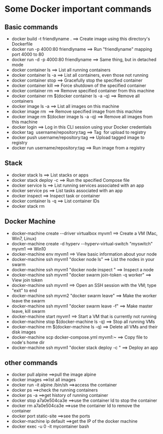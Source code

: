 # Some Docker important commands 

## Basic commands
* docker build -t friendlyname .   ==> Create image using this directory's Dockerfile
* docker run -p 4000:80 friendlyname  ==> Run "friendlyname" mapping port 4000 to 80
* docker run -d -p 4000:80 friendlyname         ==> Same thing, but in detached mode
* docker container ls                                ==> List all running containers
* docker container ls -a             ==> List all containers, even those not running
* docker container stop <hash>           ==> Gracefully stop the specified container
* docker container kill <hash>         ==> Force shutdown of the specified container
* docker container rm <hash>        ==> Remove specified container from this machine
* docker container rm $(docker container ls -a -q)         ==> Remove all containers
* docker image ls -a                             ==> List all images on this machine
* docker image rm <image id>            ==> Remove specified image from this machine
* docker image rm $(docker image ls -a -q)   ==> Remove all images from this machine
* docker login             ==> Log in this CLI session using your Docker credentials
* docker tag <image> username/repository:tag  ==> Tag <image> for upload to registry
* docker push username/repository:tag            ==> Upload tagged image to registry
* docker run username/repository:tag                   ==> Run image from a registry

## Stack
* docker stack ls                                            ==> List stacks or apps
* docker stack deploy -c <composefile> <appname>  ==> Run the specified Compose file
* docker service ls                 ==> List running services associated with an app
* docker service ps <service>                  ==> List tasks associated with an app
* docker inspect <task or container>                   ==> Inspect task or container
* docker container ls -q                                      ==> List container IDs
* docker stack rm <appname> 

## Docker Machine
* docker-machine create --driver virtualbox myvm1 ==> Create a VM (Mac, Win7, Linux)
* docker-machine create -d hyperv --hyperv-virtual-switch "myswitch" myvm1 ==> Win10
* docker-machine env myvm1                ==> View basic information about your node
* docker-machine ssh myvm1 "docker node ls"         ==> List the nodes in your swarm
* docker-machine ssh myvm1 "docker node inspect <node ID>"        ==> Inspect a node
* docker-machine ssh myvm1 "docker swarm join-token -q worker"   ==> View join token
* docker-machine ssh myvm1   ==> Open an SSH session with the VM; type "exit" to end
* docker-machine ssh myvm2 "docker swarm leave"  ==> Make the worker leave the swarm
* docker-machine ssh myvm1 "docker swarm leave -f" ==> Make master leave, kill swarm
* docker-machine start myvm1            ==> Start a VM that is currently not running
* docker-machine stop $(docker-machine ls -q)               ==> Stop all running VMs
* docker-machine rm $(docker-machine ls -q) ==> Delete all VMs and their disk images
* docker-machine scp docker-compose.yml myvm1:~     ==> Copy file to node's home dir
* docker-machine ssh myvm1 "docker stack deploy -c <file> <app>"   ==> Deploy an app

## other commands
* docker pull alpine      ==>pull the image alpine
* docker images    ==>list all images
* docker run -it alpine /bin/sh   ==>access the container
* docker ps   ==>check the running containers 
* docker ps -a   ==>get history of running container
* docker stop a7a0e504ca3e  ==>use the container Id to stop the container
* docker rm   a7a0e504ca3e  ==>use the container Id to remove the container
* docker port static-site   ==>see the ports
* docker-machine ip default   ==>get the IP of the docker machine
* docker exec -u 0 -it mycontainer bash
